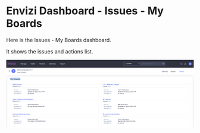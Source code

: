 # Envizi Dashboard - Issues - My Boards 

Here is the Issues - My Boards dashboard.

It shows the issues and actions list.

<img src="images/image-01.png">

